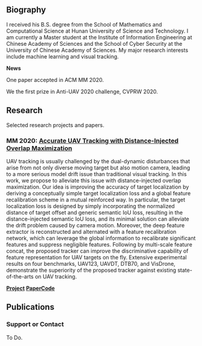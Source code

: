 ## Biography

I received his B.S. degree from the School of Mathematics and Computational Science at Hunan University of Science and Technology. I am currently a Master student at the Institute of Information Engineering at Chinese Academy of Sciences and the School of Cyber Security at the University of Chinese Academy of Sciences. My major research interests include machine learning and visual tracking.

**News** 

One paper accepted in ACM MM 2020.

We the first prize in Anti-UAV 2020 challenge, CVPRW 2020.

## Research

Selected research projects and papers.

### MM 2020: [Accurate UAV Tracking with Distance-Injected Overlap Maximization](https://2020.acmmm.org/)

UAV tracking is usually challenged by the dual-dynamic disturbances that arise from not only diverse moving target but also motion camera, leading to a more serious model drift issue than traditional visual tracking. In this work, we propose to alleviate this issue with distance-injected overlap maximization. Our idea is improving the accuracy of target localization by deriving a conceptually simple target localization loss and a global feature recalibration scheme in a mutual reinforced way. In particular, the target localization loss is designed by simply incorporating the normalized distance of target offset and generic semantic IoU loss, resulting in the distance-injected semantic IoU loss, and its minimal solution can alleviate the drift problem caused by camera motion. Moreover, the deep feature extractor is reconstructed and alternated with a feature recalibration network, which can leverage the global information to recalibrate significant features and suppress negligible features. Following by multi-scale feature concat, the proposed tracker can improve the discriminative capability of feature representation for UAV targets on the fly. Extensive experimental results on four benchmarks, UAV123, UAVDT, DTB70, and VisDrone, demonstrate the superiority of the proposed tracker against existing state-of-the-arts on UAV tracking.

[**Project**](https://2020.acmmm.org/) [**Paper**](https://2020.acmmm.org/)[**Code**](https://2020.acmmm.org/)

## Publications


### Support or Contact

To Do.
